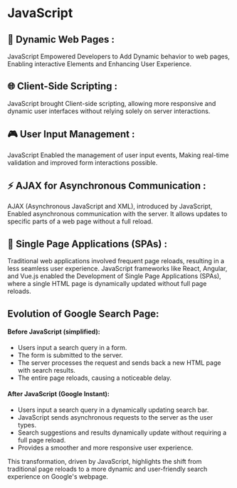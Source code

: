
#  JavaScript

## 🎨 Dynamic Web Pages :
JavaScript Empowered Developers to Add Dynamic behavior to web pages, Enabling interactive Elements and Enhancing User Experience.

## 🌐 Client-Side Scripting :
JavaScript brought Client-side scripting, allowing more responsive and dynamic user interfaces without relying solely on server interactions.

## 🎮 User Input Management :
JavaScript Enabled the management of user input events, Making real-time validation and improved form interactions possible.

## ⚡ AJAX for Asynchronous Communication :
AJAX (Asynchronous JavaScript and XML), introduced by JavaScript, Enabled asynchronous communication with the server. It allows updates to specific parts of a web page without a full reload.

## 🔄 Single Page Applications (SPAs) :
Traditional web applications involved frequent page reloads, resulting in a less seamless user experience. JavaScript frameworks like React, Angular, and Vue.js enabled the Development of Single Page Applications (SPAs), where a single HTML page is dynamically updated without full page reloads.

## Evolution of Google Search Page:

#### Before JavaScript (simplified):

- Users input a search query in a form.
- The form is submitted to the server.
- The server processes the request and sends back a new HTML page with search results.
- The entire page reloads, causing a noticeable delay.

#### After JavaScript (Google Instant):

- Users input a search query in a dynamically updating search bar.
- JavaScript sends asynchronous requests to the server as the user types.
- Search suggestions and results dynamically update without requiring a full page reload.
- Provides a smoother and more responsive user experience.

This transformation, driven by JavaScript, highlights the shift from traditional page reloads to a more dynamic and user-friendly search experience on Google's webpage.

